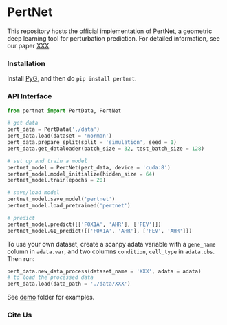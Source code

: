 # PertNet

This repository hosts the official implementation of PertNet, a geometric deep learning tool for perturbation prediction. For detailed information, see our paper [XXX]().


### Installation 

Install [PyG](https://pytorch-geometric.readthedocs.io/en/latest/notes/installation.html), and then do `pip install pertnet`.

### API Interface

```python
from pertnet import PertData, PertNet

# get data
pert_data = PertData('./data')
pert_data.load(dataset = 'norman')
pert_data.prepare_split(split = 'simulation', seed = 1)
pert_data.get_dataloader(batch_size = 32, test_batch_size = 128)

# set up and train a model
pertnet_model = PertNet(pert_data, device = 'cuda:8')
pertnet_model.model_initialize(hidden_size = 64)
pertnet_model.train(epochs = 20)

# save/load model
pertnet_model.save_model('pertnet')
pertnet_model.load_pretrained('pertnet')

# predict
pertnet_model.predict([['FOX1A', 'AHR'], ['FEV']])
pertnet_model.GI_predict([['FOX1A', 'AHR'], ['FEV', 'AHR']])
```

To use your own dataset, create a scanpy adata variable with a `gene_name` column in `adata.var`, and two columns `condition`, `cell_type` in `adata.obs`. Then run:

```python
pert_data.new_data_process(dataset_name = 'XXX', adata = adata)
# to load the processed data
pert_data.load(data_path = './data/XXX')
```

See [demo](demo) folder for examples.


### Cite Us

```

```